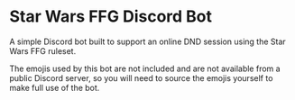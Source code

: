 # Star Wars FFG Discord Bot
 
A simple Discord bot built to support an online DND session using the Star Wars FFG ruleset.

The emojis used by this bot are not included and are not available from a public Discord server, so you will need to source the emojis yourself to make full use of the bot.
